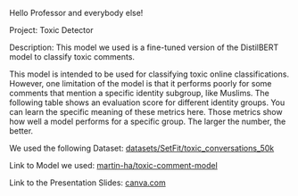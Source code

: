 Hello Professor and everybody else!

Project: Toxic Detector

Description: This model we used is a fine-tuned version of the DistilBERT model to classify toxic comments.

This model is intended to be used for classifying toxic online classifications. However, one limitation of the model is that it performs poorly for some comments that mention a specific identity subgroup, like Muslims. The following table shows an evaluation score for different identity groups. You can learn the specific meaning of these metrics here. Those metrics show how well a model performs for a specific group. The larger the number, the better.



We used the following Dataset: [datasets/SetFit/toxic_conversations_50k](https://huggingface.co/datasets/SetFit/toxic_conversations_50k)

Link to Model we used: [martin-ha/toxic-comment-model](https://huggingface.co/martin-ha/toxic-comment-model)

Link to the Presentation Slides: [canva.com](https://www.canva.com/design/DAGWysa7YRg/svtNbFvotFFNE0C5zNDxwA/view?utm_content=DAGWysa7YRg&utm_campaign=designshare&utm_medium=link&utm_source=editor)
